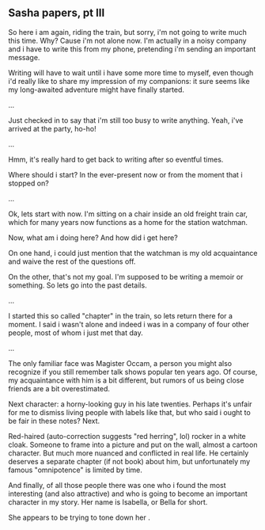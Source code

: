 Sasha papers, pt III
--------------------

So here i am again, riding the train, but sorry, i'm not going to write much
this time. Why? Cause i'm not alone now. I'm actually in a noisy company and i
have to write this from my phone, pretending i'm sending an important message.

Writing will have to wait until i have some more time to myself, even though i'd
really like to share my impression of my companions: it sure seems like my
long-awaited adventure might have finally started.

...

Just checked in to say that i'm still too busy to write anything. Yeah, i've
arrived at the party, ho-ho!

...

Hmm, it's really hard to get back to writing after so eventful times.

Where should i start? In the ever-present now or from the moment that i stopped
on?

...

Ok, lets start with now. I'm sitting on a chair inside an old freight train car,
which for many years now functions as a home for the station watchman.

Now, what am i doing here? And how did i get here?

On one hand, i could just mention that the watchman is my old acquaintance and
waive the rest of the questions off.

On the other, that's not my goal. I'm supposed to be writing a memoir or
something. So lets go into the past details.

...

I started this so called "chapter" in the train, so lets return there for a
moment. I said i wasn't alone and indeed i was in a company of four other
people, most of whom i just met that day.

...

The only familiar face was Magister Occam, a person you might also recognize if
you still remember talk shows popular ten years ago. Of course, my acquaintance
with him is a bit different, but rumors of us being close friends are a bit
overestimated.

Next character: a horny-looking guy in his late twenties. Perhaps it's unfair
for me to dismiss living people with labels like that, but who said i ought to
be fair in these notes? Next.

Red-haired (auto-correction suggests "red herring", lol) rocker in a white
cloak. Someone to frame into a picture and put on the wall, almost a cartoon
character. But much more nuanced and conflicted in real life. He certainly
deserves a separate chapter (if not book) about him, but unfortunately my famous
"omnipotence" is limited by time.

And finally, of all those people there was one who i found the most interesting
(and also attractive) and who is going to become an important character in my
story. Her name is Isabella, or Bella for short.

She appears to be trying to tone down her .
